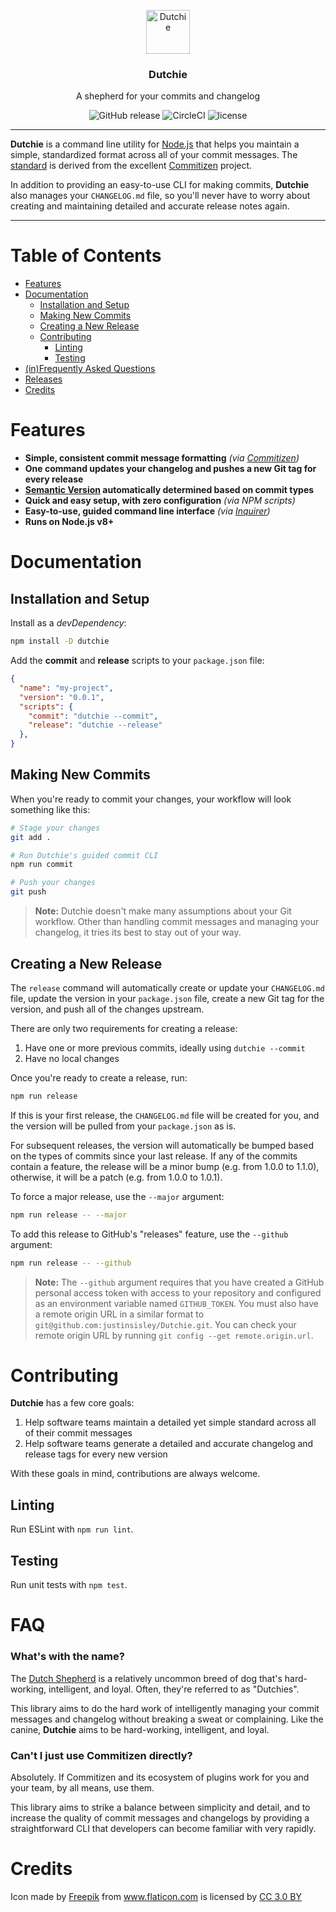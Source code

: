 <p align="center">
  <img alt="Dutchie" src="https://image.flaticon.com/icons/svg/91/91540.svg" width="70">
</p>

<h3 align="center">
  Dutchie
</h3>

<p align="center">
  A shepherd for your commits and changelog
</p>

<p align="center">
  <img src="https://img.shields.io/github/release/justinsisley/dutchie.svg?style=for-the-badge" alt="GitHub release" /> <img src="https://img.shields.io/circleci/project/github/justinsisley/Dutchie.svg?style=for-the-badge" alt="CircleCI" /> <img src="https://img.shields.io/github/license/justinsisley/dutchie.svg?style=for-the-badge" alt="license" />
</p>

---

__Dutchie__ is a command line utility for [Node.js](https://nodejs.org/) that helps you maintain a simple, standardized format across all of your commit messages. The [standard](https://github.com/commitizen/conventional-commit-types/blob/master/index.json) is derived from the excellent [Commitizen](https://github.com/commitizen) project.

In addition to providing an easy-to-use CLI for making commits, __Dutchie__ also manages your `CHANGELOG.md` file, so you'll never have to worry about creating and maintaining detailed and accurate release notes again.

---

# Table of Contents

- [Features](#features)
- [Documentation](#documentation)
  - [Installation and Setup](#installation-and-setup)
  - [Making New Commits](#making-new-commits)
  - [Creating a New Release](#creating-a-new-release)
  - [Contributing](#contributing)
    - [Linting](#linting)
    - [Testing](#testing)
- [(in)Frequently Asked Questions](#faq)
- [Releases](https://github.com/justinsisley/dutchie/blob/master/CHANGELOG.md)
- [Credits](#credits)

# Features

- __Simple, consistent commit message formatting__ _(via [Commitizen](https://github.com/commitizen/conventional-commit-types/blob/master/index.json))_
- __One command updates your changelog and pushes a new Git tag for every release__
- __[Semantic Version](https://semver.org/) automatically determined based on commit types__
- __Quick and easy setup, with zero configuration__ _(via NPM scripts)_
- __Easy-to-use, guided command line interface__ _(via [Inquirer](https://www.npmjs.com/package/inquirer))_
- __Runs on Node.js v8+__

# Documentation

## Installation and Setup

Install as a _devDependency_:

```bash
npm install -D dutchie
```

Add the __commit__ and __release__ scripts to your `package.json` file:

```json
{
  "name": "my-project",
  "version": "0.0.1",
  "scripts": {
    "commit": "dutchie --commit",
    "release": "dutchie --release"
  },
}
```

## Making New Commits

When you're ready to commit your changes, your workflow will look something like this:

```bash
# Stage your changes
git add .
```

```bash
# Run Dutchie's guided commit CLI
npm run commit
```

```bash
# Push your changes
git push
```

> __Note:__ Dutchie doesn't make many assumptions about your Git workflow. Other than handling commit messages and managing your changelog, it tries its best to stay out of your way.

## Creating a New Release

The `release` command will automatically create or update your `CHANGELOG.md` file, update the version in your `package.json` file, create a new Git tag for the version, and push all of the changes upstream.

There are only two requirements for creating a release:

1. Have one or more previous commits, ideally using `dutchie --commit`
2. Have no local changes

Once you're ready to create a release, run:

```bash
npm run release
```

If this is your first release, the `CHANGELOG.md` file will be created for you, and the version will be pulled from your `package.json` as is.

For subsequent releases, the version will automatically be bumped based on the types of commits since your last release. If any of the commits contain a feature, the release will be a minor bump (e.g. from 1.0.0 to 1.1.0), otherwise, it will be a patch (e.g. from 1.0.0 to 1.0.1).

To force a major release, use the `--major` argument:

```bash
npm run release -- --major
```

To add this release to GitHub's "releases" feature, use the `--github` argument:

```bash
npm run release -- --github
```

> __Note:__ The `--github` argument requires that you have created a GitHub personal access token with access to your repository and configured as an environment variable named `GITHUB_TOKEN`. You must also have a remote origin URL in a similar format to `git@github.com:justinsisley/Dutchie.git`. You can check your remote origin URL by running `git config --get remote.origin.url`.

# Contributing

__Dutchie__ has a few core goals:

1. Help software teams maintain a detailed yet simple standard across all of their commit messages
2. Help software teams generate a detailed and accurate changelog and release tags for every new version

With these goals in mind, contributions are always welcome.

## Linting

Run ESLint with `npm run lint`.

## Testing

Run unit tests with `npm test`.

# FAQ

### What's with the name?

The [Dutch Shepherd](https://en.wikipedia.org/wiki/Dutch_Shepherd) is a relatively uncommon breed of dog that's hard-working, intelligent, and loyal. Often, they're referred to as "Dutchies".

This library aims to do the hard work of intelligently managing your commit messages and changelog without breaking a sweat or complaining. Like the canine, __Dutchie__ aims to be hard-working, intelligent, and loyal.

### Can't I just use Commitizen directly?

Absolutely. If Commitizen and its ecosystem of plugins work for you and your team, by all means, use them.

This library aims to strike a balance between simplicity and detail, and to increase the quality of commit messages and  changelogs by providing a straightforward CLI that developers can become familiar with very rapidly.

# Credits
<div>Icon made by <a href="http://www.freepik.com" title="Freepik">Freepik</a> from <a href="https://www.flaticon.com/" title="Flaticon">www.flaticon.com</a> is licensed by <a href="http://creativecommons.org/licenses/by/3.0/" title="Creative Commons BY 3.0" target="_blank">CC 3.0 BY</a></div>